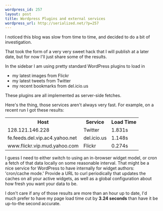 ```yaml
--- 
wordpress_id: 257
layout: post
title: Wordpress Plugins and external services
wordpress_url: http://serialized.net/?p=257
---
```

I noticed this blog was slow from time to time, and decided to do a bit of investigation.

That took the form of a very very sweet hack that I will publish at a later date, but for now I'll just share some of the results.

In the sidebar I am using pretty standard WordPress plugins to load in
<ul>
<li>my latest images from Flickr</li>
<li>my latest tweets from Twitter</li>
<li>my recent bookmarks from del.icio.us</li>
</ul>

These plugins are all implemented as server-side fetches.

Here's the thing, those services aren't always very fast. For example, on a recent run I got these results:

<table>
<tr><th>Host</th><th>Service</th><th>Load Time</th></tr>
<tr><td>128.121.146.228</td><td>Twitter</td><td>1.831s</td></tr>
<tr><td>fe.feeds.del.vip.ac4.yahoo.net</td><td>del.icio.us</td><td>1.148s</td></tr>
<tr><td>www.flickr.vip.mud.yahoo.com</td><td>Flickr</td><td>0.274s</td></tr>
</table>

I guess I need to either switch to using an in-browser widget model, or cron a fetch of that data locally on some reasonable interval. That might be a nice service for WordPress to have internally for widget authors: 'cron/cache mode.' Provide a URL to curl periodically that updates the caches on all your active widgets, as well as a global configuration about how fresh you want your data to be.

I don't care if any of those results are more than an hour up to date, I'd much prefer to have my page load time cut by **3.24 seconds** than have it be up-to-the second accurate.
